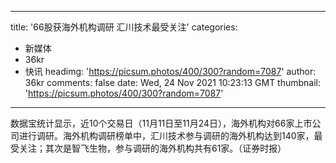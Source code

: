
---
title: '66股获海外机构调研 汇川技术最受关注'
categories: 
 - 新媒体
 - 36kr
 - 快讯
headimg: 'https://picsum.photos/400/300?random=7087'
author: 36kr
comments: false
date: Wed, 24 Nov 2021 10:23:13 GMT
thumbnail: 'https://picsum.photos/400/300?random=7087'
---

<div>   
数据宝统计显示，近10个交易日（11月11日至11月24日），海外机构对66家上市公司进行调研。海外机构调研榜单中，汇川技术参与调研的海外机构达到140家，最受关注；其次是智飞生物，参与调研的海外机构共有61家。（证券时报）  
</div>
            